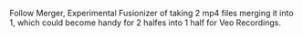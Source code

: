 Follow Merger, Experimental Fusionizer of taking 2 mp4 files merging it into 1, which could become handy for 2 halfes into 1 half for Veo Recordings.
